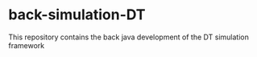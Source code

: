# back-simulation-DT
This repository contains the back java development of the DT simulation framework
